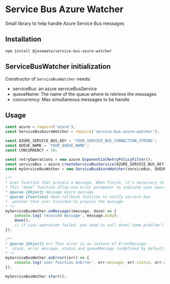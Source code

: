 Service Bus Azure Watcher
===========================

Small library to help handle Azure Service Bus messages

## Installation

  `npm install @josemato/service-bus-azure-watcher`

## ServiceBusWatcher initialization

Constructor of ```ServiceBusWatcher``` needs:
* serviceBus: an azure serviceBusService
* queueName: The name of the queue where to retrieve the messages
* concurrency: Max simultaneous messages to be handle

## Usage
```javascript
const azure = require('azure');
const ServiceBusAzureWatcher = require('service-bus-azure-watcher');

const AZURE_SERVICE_BUS_KEY = 'YOUR_SERVICE_BUS_CONNECTION_STRING';
const QUEUE_NAME = 'YOUR_QUEUE_NAME';
const CONCURRENCY = 50;

const retryOperations = new azure.ExponentialRetryPolicyFilter();
const serviceBus = azure.createServiceBusService(AZURE_SERVICE_BUS_KEY).withFilter(retryOperations);
const myServiceBusWather = new ServiceBusAzureWatcher(serviceBus, QUEUE_NAME, CONCURRENCY);

/**
* User function that process a message. When finish, it's necessary to notify "done" function.
* This "done" function allow one error parameter to indicate user operation failed.
* @param {Object} message Azure message
* @param {Function} done callback function to notify service bus
*  watcher that user finished to process the message
* */
myServiceBusWather.onMessage((message, done) => {
    console.log('received message', message.body);
    done();
    // if user operation failed, you need to call done('some problem') or done(new Error('some problem'))
});

/**
* @param {Object} err This error is an instace of ErrorMessage:
*  stack, error message, status and queueMessage (undefined by default) are available
* */
myServiceBusWather.onError((err) => {
    console.log('user function onError', err.message, err.status, err.queueMessage);
});

myServiceBusWather.start();
````
